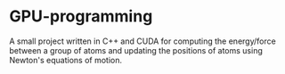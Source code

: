 GPU-programming
===============

A small project written in C++ and CUDA for computing the energy/force between a group of atoms and updating the positions of atoms using Newton's equations of motion.
